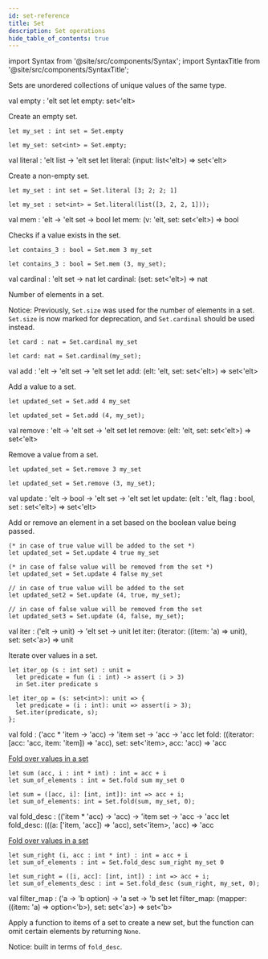 ```yaml
---
id: set-reference
title: Set
description: Set operations
hide_table_of_contents: true
---
```


import Syntax from '@site/src/components/Syntax';
import SyntaxTitle from '@site/src/components/SyntaxTitle';

Sets are unordered collections of unique values of the same type.

<SyntaxTitle syntax="cameligo">
val empty : 'elt set
</SyntaxTitle>

<SyntaxTitle syntax="jsligo">
let empty: set&lt;&apos;elt&gt;
</SyntaxTitle>

Create an empty set.

<Syntax syntax="cameligo">

```cameligo group=sets
let my_set : int set = Set.empty
```

</Syntax>

<Syntax syntax="jsligo">

```jsligo group=sets
let my_set: set<int> = Set.empty;
```

</Syntax>

<SyntaxTitle syntax="cameligo">
val literal : 'elt list -> 'elt set
</SyntaxTitle>

<SyntaxTitle syntax="jsligo">
let literal: (input: list&lt;&apos;elt&gt;) => set&lt;&apos;elt&gt;
</SyntaxTitle>

Create a non-empty set.

<Syntax syntax="cameligo">

```cameligo group=sets
let my_set : int set = Set.literal [3; 2; 2; 1]
```

</Syntax>

<Syntax syntax="jsligo">

```jsligo group=sets2
let my_set : set<int> = Set.literal(list([3, 2, 2, 1]));
```

</Syntax>

<SyntaxTitle syntax="cameligo">
val mem : 'elt -> 'elt set -> bool
</SyntaxTitle>

<SyntaxTitle syntax="jsligo">
let mem: (v: &apos;elt, set: set&lt;&apos;elt&gt;) => bool
</SyntaxTitle>

Checks if a value exists in the set.

<Syntax syntax="cameligo">

```cameligo group=sets
let contains_3 : bool = Set.mem 3 my_set
```

</Syntax>

<Syntax syntax="jsligo">

```jsligo group=sets2
let contains_3 : bool = Set.mem (3, my_set);
```

</Syntax>

<SyntaxTitle syntax="cameligo">
val cardinal : 'elt set -> nat
</SyntaxTitle>

<SyntaxTitle syntax="jsligo">
let cardinal: (set: set&lt;&apos;elt&gt;) => nat
</SyntaxTitle>

Number of elements in a set.

Notice: Previously, `Set.size` was used for the number of elements in
a set. `Set.size` is now marked for deprecation, and `Set.cardinal`
should be used instead.

<Syntax syntax="cameligo">

```cameligo group=sets
let card : nat = Set.cardinal my_set
```

</Syntax>

<Syntax syntax="jsligo">

```jsligo group=sets
let card: nat = Set.cardinal(my_set);
```

</Syntax>

<SyntaxTitle syntax="cameligo">
val add : 'elt -> 'elt set -> 'elt set
</SyntaxTitle>

<SyntaxTitle syntax="jsligo">
let add: (elt: &apos;elt, set: set&lt;&apos;elt&gt;) => set&lt;&apos;elt&gt;
</SyntaxTitle>

Add a value to a set.

<Syntax syntax="cameligo">

```cameligo group=sets
let updated_set = Set.add 4 my_set
```

</Syntax>

<Syntax syntax="jsligo">

```jsligo group=sets
let updated_set = Set.add (4, my_set);
```

</Syntax>

<SyntaxTitle syntax="cameligo">
val remove : 'elt -> 'elt set -> 'elt set
</SyntaxTitle>

<SyntaxTitle syntax="jsligo">
let remove: (elt: &apos;elt, set: set&lt;&apos;elt&gt;) => set&lt;&apos;elt&gt;
</SyntaxTitle>

Remove a value from a set.

<Syntax syntax="cameligo">

```cameligo group=sets
let updated_set = Set.remove 3 my_set
```

</Syntax>

<Syntax syntax="jsligo">

```jsligo group=sets2
let updated_set = Set.remove (3, my_set);
```

</Syntax>

<SyntaxTitle syntax="cameligo">
val update : 'elt -> bool -> 'elt set -> 'elt set
</SyntaxTitle>

<SyntaxTitle syntax="jsligo">
let update: (elt : 'elt, flag : bool, set : set&lt;'elt&gt;) => set&lt;'elt&gt;
</SyntaxTitle>

Add or remove an element in a set based on the boolean value being passed.

<Syntax syntax="cameligo">

```cameligo group=sets
(* in case of true value will be added to the set *)
let updated_set = Set.update 4 true my_set

(* in case of false value will be removed from the set *)
let updated_set = Set.update 4 false my_set
```

</Syntax>

<Syntax syntax="jsligo">

```jsligo group=sets
// in case of true value will be added to the set
let updated_set2 = Set.update (4, true, my_set);

// in case of false value will be removed from the set
let updated_set3 = Set.update (4, false, my_set);
```

</Syntax>

<SyntaxTitle syntax="cameligo">
val iter : ('elt -> unit) -> 'elt set -> unit
</SyntaxTitle>

<SyntaxTitle syntax="jsligo">
let iter: (iterator: ((item: &apos;a) => unit), set: set&lt;&apos;a&gt;) => unit
</SyntaxTitle>

Iterate over values in a set.

<Syntax syntax="cameligo">

```cameligo group=sets
let iter_op (s : int set) : unit =
  let predicate = fun (i : int) -> assert (i > 3)
  in Set.iter predicate s
```

</Syntax>

<Syntax syntax="jsligo">

```jsligo group=sets
let iter_op = (s: set<int>): unit => {
  let predicate = (i : int): unit => assert(i > 3);
  Set.iter(predicate, s);
};
```

</Syntax>

<SyntaxTitle syntax="cameligo">
val fold : ('acc * 'item -> 'acc) -> 'item set -> 'acc -> 'acc
</SyntaxTitle>

<SyntaxTitle syntax="jsligo">
let fold: ((iterator: [acc: &apos;acc, item: &apos;item]) => &apos;acc), set: set&lt;&apos;item&gt;, acc: &apos;acc) => &apos;acc
</SyntaxTitle>

[Fold over values in a set](../language-basics/sets-lists-tuples.md#folded-operation)


<Syntax syntax="cameligo">

```cameligo group=sets
let sum (acc, i : int * int) : int = acc + i
let sum_of_elements : int = Set.fold sum my_set 0
```

</Syntax>

<Syntax syntax="jsligo">

```jsligo group=sets
let sum = ([acc, i]: [int, int]): int => acc + i;
let sum_of_elements: int = Set.fold(sum, my_set, 0);
```

</Syntax>

<SyntaxTitle syntax="cameligo">
val fold_desc : (('item * 'acc) -> 'acc) -> 'item set -> 'acc -> 'acc
</SyntaxTitle>

<SyntaxTitle syntax="jsligo">
let fold_desc: (((a: [&apos;item, &apos;acc]) => &apos;acc), set&lt;&apos;item&gt;, &apos;acc) => &apos;acc
</SyntaxTitle>

[Fold over values in a set](../language-basics/sets-lists-tuples.md#folded-operation)


<Syntax syntax="cameligo">

```cameligo group=sets
let sum_right (i, acc : int * int) : int = acc + i
let sum_of_elements : int = Set.fold_desc sum_right my_set 0
```

</Syntax>

<Syntax syntax="jsligo">

```jsligo group=sets
let sum_right = ([i, acc]: [int, int]) : int => acc + i;
let sum_of_elements_desc : int = Set.fold_desc (sum_right, my_set, 0);
```

</Syntax>


<SyntaxTitle syntax="cameligo">
val filter_map : ('a -> 'b option) -> 'a set -> 'b set
</SyntaxTitle>

<SyntaxTitle syntax="jsligo">
let filter_map: (mapper: ((item: 'a) => option&lt;'b&gt;), set: set&lt;'a&gt;) => set&lt;'b&gt;
</SyntaxTitle>

Apply a function to items of a set to create a new set, but the function can omit certain elements by returning `None`.

Notice: built in terms of `fold_desc`.
